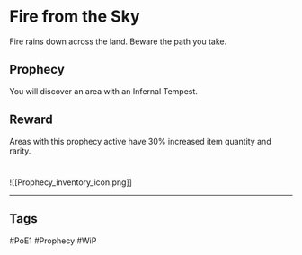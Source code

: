 # Fire from the Sky
Fire rains down across the land. Beware the path you take.
## Prophecy
You will discover an area with an Infernal Tempest.
## Reward
Areas with this prophecy active have 30% increased item quantity and rarity.

#
![[Prophecy_inventory_icon.png]]

---
## Tags
#PoE1 
#Prophecy
#WiP 